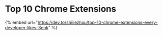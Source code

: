 # Top 10 Chrome Extensions

{% embed url="https://dev.to/shijiezhou/top-10-chrome-extensions-every-developer-likes-3ehk" %}



